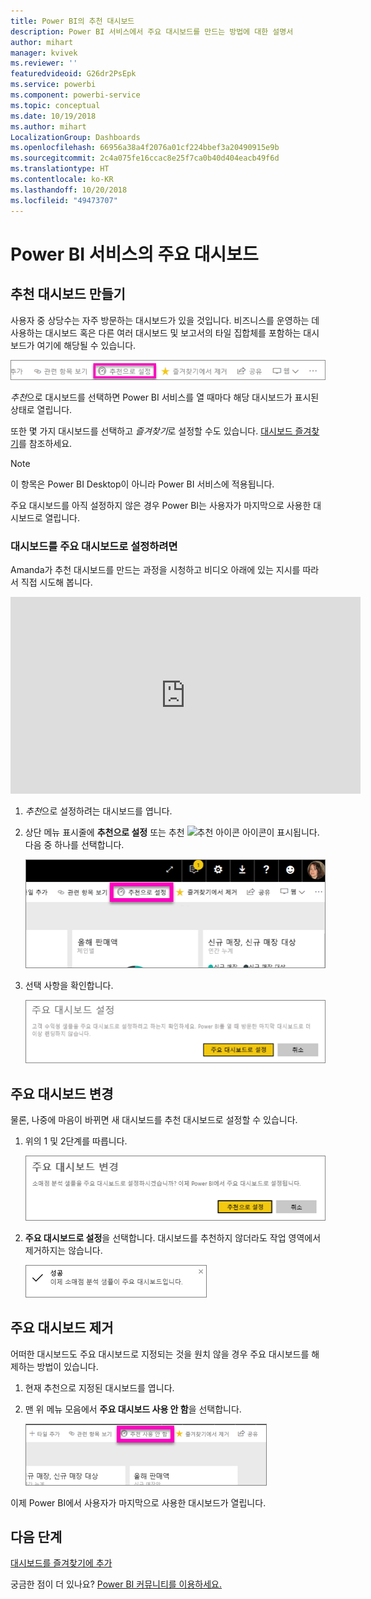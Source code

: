 ```yaml
---
title: Power BI의 추천 대시보드
description: Power BI 서비스에서 주요 대시보드를 만드는 방법에 대한 설명서
author: mihart
manager: kvivek
ms.reviewer: ''
featuredvideoid: G26dr2PsEpk
ms.service: powerbi
ms.component: powerbi-service
ms.topic: conceptual
ms.date: 10/19/2018
ms.author: mihart
LocalizationGroup: Dashboards
ms.openlocfilehash: 66956a38a4f2076a01cf224bbef3a20490915e9b
ms.sourcegitcommit: 2c4a075fe16ccac8e25f7ca0b40d404eacb49f6d
ms.translationtype: HT
ms.contentlocale: ko-KR
ms.lasthandoff: 10/20/2018
ms.locfileid: "49473707"
---
```

# <a name="featured-dashboards-in-power-bi-service"></a>Power BI 서비스의 주요 대시보드
## <a name="create-a-featured-dashboard"></a>추천 대시보드 만들기
사용자 중 상당수는 자주 방문하는 대시보드가 있을 것입니다.  비즈니스를 운영하는 데 사용하는 대시보드 혹은 다른 여러 대시보드 및 보고서의 타일 집합체를 포함하는 대시보드가 여기에 해당될 수 있습니다.

![추천으로 설정 아이콘](./media/end-user-featured/power-bi-feature-nav.png)

*추천*으로 대시보드를 선택하면 Power BI 서비스를 열 때마다 해당 대시보드가 표시된 상태로 열립니다.  

또한 몇 가지 대시보드를 선택하고 *즐겨찾기*로 설정할 수도 있습니다. [대시보드 즐겨찾기](end-user-favorite.md)를 참조하세요.

> [!NOTE] 
>이 항목은 Power BI Desktop이 아니라 Power BI 서비스에 적용됩니다.

주요 대시보드를 아직 설정하지 않은 경우 Power BI는 사용자가 마지막으로 사용한 대시보드로 열립니다.  

### <a name="to-set-a-dashboard-as-featured"></a>대시보드를 **주요 대시보드**로 설정하려면
Amanda가 추천 대시보드를 만드는 과정을 시청하고 비디오 아래에 있는 지시를 따라서 직접 시도해 봅니다.

<iframe width="560" height="315" src="https://www.youtube.com/embed/G26dr2PsEpk" frameborder="0" allowfullscreen></iframe>



1. *추천*으로 설정하려는 대시보드를 엽니다. 
2. 상단 메뉴 표시줄에 **추천으로 설정** 또는 추천 ![추천 아이콘](./media/end-user-featured/power-bi-featured-icon.png) 아이콘이 표시됩니다. 다음 중 하나를 선택합니다.
   
    ![추천으로 설정 아이콘](./media/end-user-featured/power-bi-set-as-featured.png)
3. 선택 사항을 확인합니다.
   
    ![주요 대시보드 설정](./media/end-user-featured/power-bi-create-featured.png)

## <a name="change-the-featured-dashboard"></a>주요 대시보드 변경
물론, 나중에 마음이 바뀌면 새 대시보드를 추천 대시보드로 설정할 수 있습니다.

1. 위의 1 및 2단계를 따릅니다.
   
    ![주요 대시보드 변경 창](./media/end-user-featured/power-bi-change-feature.png)
2. **주요 대시보드로 설정**을 선택합니다. 대시보드를 추천하지 않더라도 작업 영역에서 제거하지는 않습니다.  
   
    ![성공 메시지](./media/end-user-featured/power-bi-success.png)

## <a name="remove-the-featured-dashboard"></a>주요 대시보드 제거
어떠한 대시보드도 주요 대시보드로 지정되는 것을 원치 않을 경우 주요 대시보드를 해제하는 방법이 있습니다.

1. 현재 추천으로 지정된 대시보드를 엽니다.
2. 맨 위 메뉴 모음에서 **주요 대시보드 사용 안 함**을 선택합니다.
   
    ![추천 삭제](./media/end-user-featured/power-bi-unfeature.png)

이제 Power BI에서 사용자가 마지막으로 사용한 대시보드가 열립니다.  

## <a name="next-steps"></a>다음 단계
[대시보드를 즐겨찾기에 추가](end-user-favorite.md)

궁금한 점이 더 있나요? [Power BI 커뮤니티를 이용하세요.](http://community.powerbi.com/)


